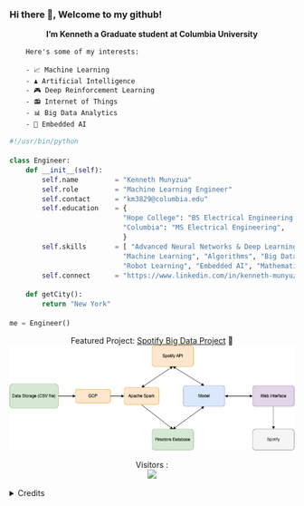 ### Hi there 👋, Welcome to my github!

<!--
**Kennethm-spec/Kennethm-spec** is a ✨ _special_ ✨ repository because its `README.md` (this file) appears on your GitHub profile.

Here are some ideas to get you started:

- 🔭 I’m currently working on ...
- 🌱 I’m currently learning ...
- 👯 I’m looking to collaborate on ...
- 🤔 I’m looking for help with ...
- 💬 Ask me about ...
- 📫 How to reach me: ...
- 😄 Pronouns: ...
- ⚡ Fun fact: ...
-->

<!-- <img src="https://github.com/athornton1618/athornton1618/blob/main/hello.PNG?raw=true" align="left" alt="Hello!"> -->

<p align="center">
    <p align="center"><strong>I’m Kenneth a Graduate student at Columbia University</strong></p>
    <p align="center">
        <!-- <img alt="CU" width="22px" src="https://github.com/athornton1618/athornton1618/blob/main/Crown.jpg" /> -->

        Here's some of my interests:

        - 📈 Machine Learning 
        - ♟️ Artificial Intelligence
        - 🎮 Deep Reinforcement Learning
        - 📻 Internet of Things
        - 📊 Big Data Analytics
        - 📡 Embedded AI
</p>
</p>

```python
#!/usr/bin/python

class Engineer:
    def __init__(self):
        self.name         = "Kenneth Munyzua"
        self.role         = "Machine Learning Engineer"
        self.contact      = "km3829@columbia.edu"
        self.education    = {
                            "Hope College": "BS Electrical Engineering & BA Computer Science",
                            "Columbia": "MS Electrical Engineering",
                            }
        self.skills       = [ "Advanced Neural Networks & Deep Learning", "Reinforcement Learning", "IoT",
                            "Machine Learning", "Algorithms", "Big Data Analytics", 
                            "Robot Learning", "Embedded AI", "Mathematics of Deep Learning"]
        self.connect      = "https://www.linkedin.com/in/kenneth-munyuza/"
    
    def getCity():
        return "New York"

me = Engineer()
```

<p align="center">
    Featured Project: <a href="https://github.com/Qulxis/spotify-big-data-project"> Spotify Big Data Project</a> 🔽 </br>
    <img src="https://github.com/Kennethm-spec/Kennethm-spec/blob/main/spotify_big_data_architecture.png?raw=true" alt="Hello!">
</p>

<p align="center">
  Visitors :</br>
  <img src="https://profile-counter.glitch.me/Kennethm-spec/count.svg" />
</p>
  
<details>
    <summary>
        Credits
    </summary>
    <ul>
        <li>Layout ideas acquired from <a href="https://github.com/athornton1618"> athornton1618</a></li>
    </ul>
</details>
